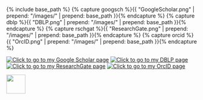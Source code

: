{% include base_path %}
{% capture googsch %}{{ "GoogleScholar.png" | prepend: "/images/" | prepend: base_path }}{% endcapture %}
{% capture dblp %}{{ "DBLP.png" | prepend: "/images/" | prepend: base_path }}{% endcapture %}
{% capture rschgat %}{{ "ResearchGate.png" | prepend: "/images/" | prepend: base_path }}{% endcapture %}
{% capture orcid %}{{ "OrcID.png" | prepend: "/images/" | prepend: base_path }}{% endcapture %}

[![]({{googsch}} "Click to go to my Google Scholar page")](https://scholar.google.com/citations?user=XewwOE8AAAAJ&hl=en)
[![]({{dblp}} "Click to go to my DBLP page")](https://dblp.org/pers/hd/k/Kunapuli:Gautam)
[![]({{rschgat}} "Click to go to my ResearchGate page")](https://www.researchgate.net/profile/Gautam_Kunapuli)
[![]({{orcid}} "Click to go to my OrcID page")](https://orcid.org/0000-0002-9297-2071)

<a href="https://scholar.google.com/citations?user=XewwOE8AAAAJ&hl=en"><img src={{googsch}} height=50></a>
<!--a href=""><img src={{}} height=50></a> -->
